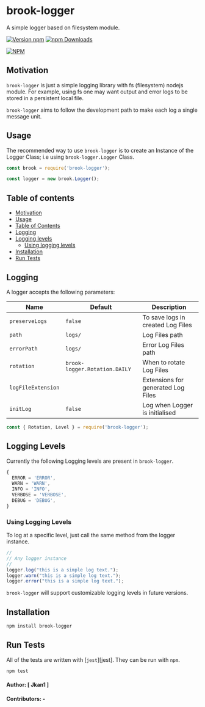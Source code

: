 # brook-logger

A simple logger based on filesystem module.

[![Version npm](https://img.shields.io/npm/v/brook-logger.svg?style=flat-square)](https://www.npmjs.com/package/brook-logger)
[![npm Downloads](https://img.shields.io/npm/dm/brook-logger.svg?style=flat-square)](https://npmcharts.com/compare/brook-logger?minimal=true)

[![NPM](https://nodei.co/npm/brook-logger.png?downloads=true&downloadRank=true)](https://nodei.co/npm/brook-logger/)

## Motivation

`brook-logger` is just a simple logging library with fs (filesystem) nodejs module.
For example, using fs one may want output and error logs to be stored in a persistent local file.

`brook-logger` aims to follow the development path to make each log a single message unit.

## Usage

The recommended way to use `brook-logger` is to create an Instance of the Logger Class;
i.e using `brook-logger.Logger` Class.

``` js
const brook = require('brook-logger');

const logger = new brook.Logger();

```

## Table of contents

* [Motivation](#motivation)
* [Usage](#usage)
* [Table of Contents](#table-of-contents)
* [Logging](#logging)
* [Logging levels](#logging-levels)
  * [Using logging levels](#using-logging-levels)
* [Installation](#installation)
* [Run Tests](#run-tests)

## Logging

A logger accepts the following parameters:

| Name          | Default                     |  Description    |
| ------------- | --------------------------- | --------------- |
| `preserveLogs`| `false`                     | To save logs in created Log Files |
| `path`        | `logs/`                     | Log Files path  |
| `errorPath`   | `logs/`                     | Error Log Files path  |
| `rotation`    | `brook-logger.Rotation.DAILY` | When to rotate Log Files |
| `logFileExtension` |                        | Extensions for generated Log Files |
| `initLog`     | `false`                     | Log when Logger is initialised  |

``` js
const { Rotation, Level } = require('brook-logger');
```
## Logging Levels

Currently the following Logging levels are present in `brook-logger`.

```js
{
  ERROR = 'ERROR',
  WARN = 'WARN',
  INFO = 'INFO',
  VERBOSE = 'VERBOSE',
  DEBUG = 'DEBUG',
}
```
### Using Logging Levels

To log at a specific level, just call the same method from the logger instance.

``` js
//
// Any logger instance
//
logger.log("this is a simple log text.");
logger.warn("this is a simple log text.");
logger.error("this is a simple log text.");
```

`brook-logger` will support customizable logging levels in future versions.
## Installation

``` bash
npm install brook-logger
```
## Run Tests

All of the tests are written with [`jest`][jest].
They can be run with `npm`.

``` bash
npm test
```

#### Author: [ Jkan1 ]
#### Contributors: -
